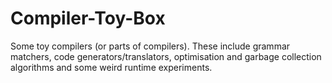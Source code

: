 # Compiler-Toy-Box

Some toy compilers (or parts of compilers). These include grammar matchers, code generators/translators, optimisation and garbage collection algorithms and some weird runtime experiments.
